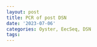 ```yaml
---
layout: post
title: PCR of post DSN
date: '2023-07-06'
categories: Oyster, EecSeq, DSN
tags: 
---
```

